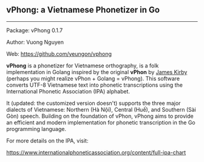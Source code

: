 ## vPhong: a Vietnamese Phonetizer in Go

---
Package: vPhong 0.1.7

Author: Vuong Nguyen

Web: https://github.com/yeungon/vphong

**vPhong** is a phonetizer for Vietnamese orthography, is a folk implementation in Golang inspired by the original **vPhon** by [James Kirby](https://github.com/kirbyj/vPhon) (perhaps you might realize vPhon + Golang = vPhong). This software converts UTF-8 Vietnamese text into phonetic transcriptions using the International Phonetic Association (IPA) alphabet.

It (updated: the customized version doesn't) supports the three major dialects of Vietnamese: Northern (Hà Nội), Central (Huế), and Southern (Sài Gòn) speech. Building on the foundation of vPhon, vPhong aims to provide an efficient and modern implementation for phonetic transcription in the Go programming language.

For more details on the IPA, visit:

https://www.internationalphoneticassociation.org/content/full-ipa-chart
